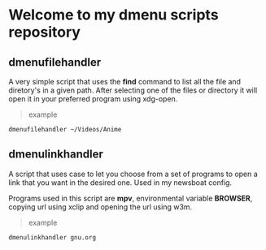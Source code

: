 # Welcome to my dmenu scripts repository

## dmenufilehandler

A very simple script that uses the **find** command to list all the file and diretory's in a given path. After selecting one of the files or directory it will open it in your preferred program using xdg-open.

> example

~~~
dmenufilehandler ~/Videos/Anime
~~~

## dmenulinkhandler

A script that uses case to let you choose from a set of programs to open a link that you want in the desired one. Used in my newsboat config.

Programs used in this script are **mpv**, environmental variable **BROWSER**, copying url using xclip and opening the url using w3m.

> example

~~~
dmenulinkhandler gnu.org
~~~


